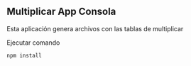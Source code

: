 ## Multiplicar  App Consola
Esta aplicación genera archivos 
con las tablas de multiplicar

Ejecutar comando 

```
npm install
```